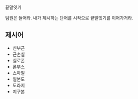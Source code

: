 끝말잇기

팀원은 들어라. 내가 제시하는 단어를 시작으로 끝말잇기를 이어가거라.

## 제시어

- 신부근
- 근손실
- 실로폰
- 폰부스
- 스마일
- 일본도
- 도라지
- 지구본
